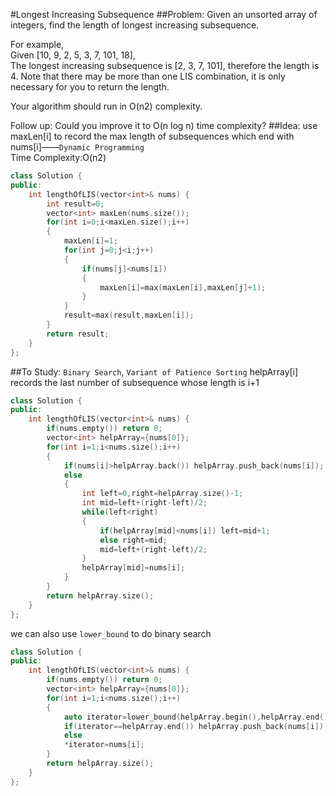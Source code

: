 #Longest Increasing Subsequence
##Problem:
Given an unsorted array of integers, find the length of longest increasing subsequence.

For example,  
Given [10, 9, 2, 5, 3, 7, 101, 18],  
The longest increasing subsequence is [2, 3, 7, 101], therefore the length is 4. Note that there may be more than one LIS combination, it is only necessary for you to return the length.

Your algorithm should run in O(n2) complexity.

Follow up: Could you improve it to O(n log n) time complexity?
##Idea:
use maxLen[i] to record the max length of subsequences which end with nums[i]——`Dynamic Programming`  
Time Complexity:O(n2)
```cpp
class Solution {
public:
    int lengthOfLIS(vector<int>& nums) {
        int result=0;
        vector<int> maxLen(nums.size());
        for(int i=0;i<maxLen.size();i++)
        {
            maxLen[i]=1;
            for(int j=0;j<i;j++)
            {
                if(nums[j]<nums[i])
                {
                    maxLen[i]=max(maxLen[i],maxLen[j]+1);
                }
            }
            result=max(result,maxLen[i]);
        }
        return result;
    }
};
```
##To Study:
`Binary Search`, `Variant of Patience Sorting`
helpArray[i] records the last number of subsequence whose length is i+1
```cpp
class Solution {
public:
    int lengthOfLIS(vector<int>& nums) {
        if(nums.empty()) return 0;
        vector<int> helpArray={nums[0]};
        for(int i=1;i<nums.size();i++)
        {
            if(nums[i]>helpArray.back()) helpArray.push_back(nums[i]);
            else
            {
                int left=0,right=helpArray.size()-1;
                int mid=left+(right-left)/2;
                while(left<right)
                {
                    if(helpArray[mid]<nums[i]) left=mid+1;
                    else right=mid;
                    mid=left+(right-left)/2;
                }
                helpArray[mid]=nums[i];
            }
        }
        return helpArray.size();
    }
};
```
we can also use `lower_bound` to do binary search
```cpp
class Solution {
public:
    int lengthOfLIS(vector<int>& nums) {
        if(nums.empty()) return 0;
        vector<int> helpArray={nums[0]};
        for(int i=1;i<nums.size();i++)
        {
            auto iterator=lower_bound(helpArray.begin(),helpArray.end(),nums[i]);
            if(iterator==helpArray.end()) helpArray.push_back(nums[i]);
            else
            *iterator=nums[i];
        }
        return helpArray.size();
    }
};
```